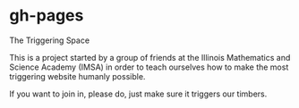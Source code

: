 # gh-pages
The Triggering Space

This is a project started by a group of friends at the Illinois Mathematics and Science Academy (IMSA) in order to teach ourselves how to make the most triggering website humanly possible.

If you want to join in, please do, just make sure it triggers our timbers.
